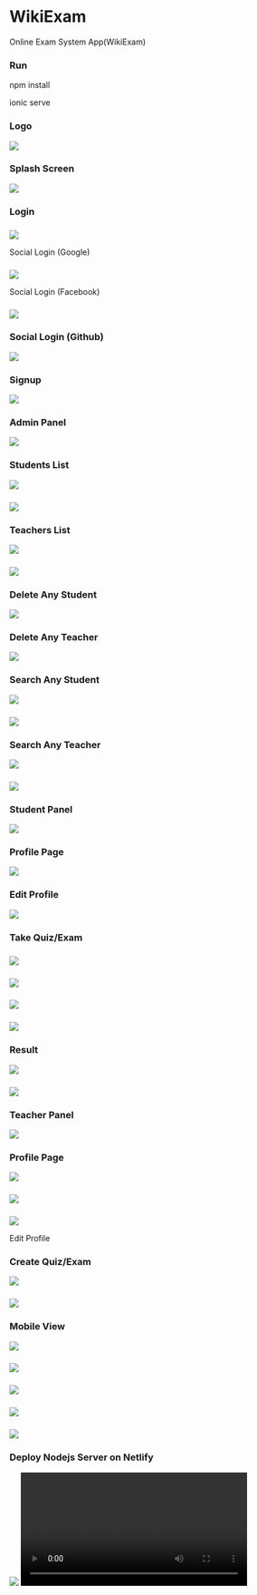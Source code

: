 # WikiExam
Online Exam System App(WikiExam)

### Run
npm install

ionic serve
### Logo
<img src="src\assets\ScreenShots\logo.PNG">

### Splash Screen
<img src="src\assets\ScreenShots\splash.PNG">

### Login

### 
<img src="src\assets\ScreenShots\login.PNG">

Social Login (Google)

### 
<img src="src\assets\ScreenShots\gg.PNG">

Social Login (Facebook)

### 
<img src="src\assets\ScreenShots\fb.PNG">

### Social Login (Github)
<img src="src\assets\ScreenShots\gith.PNG">

### Signup
<img src="src\assets\ScreenShots\Signup.PNG">

### Admin Panel
 
<img src="src\assets\ScreenShots\adm.PNG">

### Students List
<img src="src\assets\ScreenShots\studentlist.PNG">

###
<img src="src\assets\ScreenShots\mb.PNG">

### Teachers List
<img src="src\assets\ScreenShots\teacherlist.PNG">

###
<img src="src\assets\ScreenShots\mb1.PNG">

### Delete Any Student
<img src="src\assets\ScreenShots\studentlist.PNG">

### Delete Any Teacher
<img src="src\assets\ScreenShots\teacherlist.PNG">


### Search Any Student
<img src="src\assets\ScreenShots\srch1.PNG">

###
<img src="src\assets\ScreenShots\srch2.PNG">

### Search Any Teacher
<img src="src\assets\ScreenShots\tsrch.PNG">

###
<img src="src\assets\ScreenShots\tsrch1.PNG">

### Student Panel

<img src="src\assets\ScreenShots\stm.PNG">

###  Profile Page
<img src="src\assets\ScreenShots\stprofile.PNG">

### Edit Profile
<img src="src\assets\ScreenShots\onedit.PNG">

### Take Quiz/Exam

### 
<img src="src\assets\ScreenShots\tkq.PNG">

###
<img src="src\assets\ScreenShots\tk1.PNG">

### 
<img src="src\assets\ScreenShots\tk2.PNG">

### 
<img src="src\assets\ScreenShots\tk3.PNG">

### Result
<img src="src\assets\ScreenShots\res.PNG">

### 
<img src="src\assets\ScreenShots\res1.PNG">

### Teacher Panel
<img src="src\assets\ScreenShots\tm.PNG">

### Profile Page
<img src="src\assets\ScreenShots\tp.PNG">

### 
<img src="src\assets\ScreenShots\tp1.PNG">

### 
<img src="src\assets\ScreenShots\tp2.PNG">

Edit Profile

### Create Quiz/Exam
<img src="src\assets\ScreenShots\add1.PNG">

### 
<img src="src\assets\ScreenShots\addquiz.PNG">

### Mobile View
<img src="src\assets\ScreenShots\role.PNG">

### 
<img src="src\assets\ScreenShots\role1.PNG">

### 
<img src="src\assets\ScreenShots\pass.PNG">

### 
<img src="src\assets\ScreenShots\gender.PNG">

### 
<img src="src\assets\ScreenShots\dobn.PNG">

### Deploy Nodejs Server on Netlify
<img src="src\assets\ScreenShots\netlify.PNG">

<video width="400" controls>
  <source src="src\assets\ScreenShots\Videos\splashscreen.MOV" type="video/mov">
  
</video>





